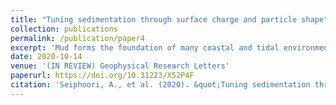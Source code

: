 ```yaml
---
title: "Tuning sedimentation through surface charge and particle shape"
collection: publications
permalink: /publication/paper4
excerpt: 'Mud forms the foundation of many coastal and tidal environments. Clay suspensions carried downstream from rivers encounter saline waters, which encourages aggregation and sedimentation by reducing electrostatic repulsion among particles. We perform experiments to examine the effects of surface charge on both the rate and style of sedimentation, using kaolinite particles as a model mud suspension and silica spheres with equivalent hydrodynamic radius as a control. Classic hindered settling theory reasonably describes sedimentation rate for repulsive clay particles and silica spheres, which form a highly concentrated jamming front. The hindered settling description breaks down for attractive clay particles, which aggregate to form clay gels that consolidate like a soft solid. Water flow form fracture-like channels in the bulk of the gel, which disappear as gel enters a creep regime. Results may help toward understanding the effect of surface charge and particle shape on the sedimentation and erodibility of natural mud.'
date: 2020-10-14
venue: '(IN REVIEW) Geophysical Research Letters'
paperurl: https://doi.org/10.31223/X52P4F
citation: 'Seiphoori, A., et al. (2020). &quot;Tuning sedimentation through surface charge and particle shape.&quot; <i>eartharxiv:1738</i>.'
---
```

